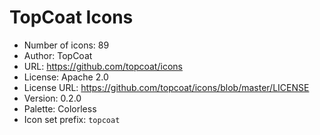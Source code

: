 # TopCoat Icons

- Number of icons: 89
- Author: TopCoat
- URL: https://github.com/topcoat/icons
- License: Apache 2.0
- License URL: https://github.com/topcoat/icons/blob/master/LICENSE
- Version: 0.2.0
- Palette: Colorless
- Icon set prefix: `topcoat`
